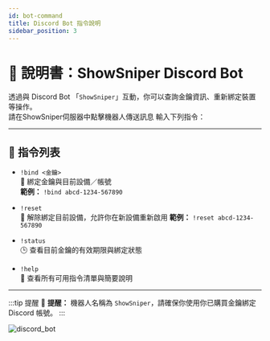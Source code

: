 ```yaml
---
id: bot-command
title: Discord Bot 指令說明
sidebar_position: 3
---
```


# 📘 說明書：ShowSniper Discord Bot

透過與 Discord Bot 「`ShowSniper`」互動，你可以查詢金鑰資訊、重新綁定裝置等操作。  
請在ShowSniper伺服器中點擊機器人傳送訊息 輸入下列指令：

---

## 🎯 指令列表

- `!bind <金鑰>`  
  🔐 綁定金鑰與目前設備／帳號  
  **範例：** `!bind abcd-1234-567890`

- `!reset`  
  🔄 解除綁定目前設備，允許你在新設備重新啟用
  **範例：** `!reset abcd-1234-567890`

- `!status`  
  🕒 查看目前金鑰的有效期限與綁定狀態

- `!help`  
  📜 查看所有可用指令清單與簡要說明

---
:::tip 提醒
📌 **提醒：** 機器人名稱為 `ShowSniper`，請確保你使用你已購買金鑰綁定 Discord 帳號。
:::

![discord_bot](/img/discordbot.png)